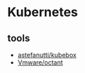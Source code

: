 # Kubernetes

## tools

- [astefanutti/kubebox](https://github.com/astefanutti/kubebox)
- [Vmware/octant](https://github.com/vmware/octant)